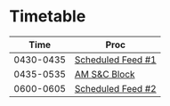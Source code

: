 # Timetable

| Time       | Proc                                    |
|------------|-----------------------------------------|
| 0430-0435 | [Scheduled Feed #1](_SF#1_.md)            |
| 0435-0535 | [AM S&C Block](./_S&C_.md)                   |
| 0600-0605 | [Scheduled Feed #2](./_NUTRITION_.md)            |
